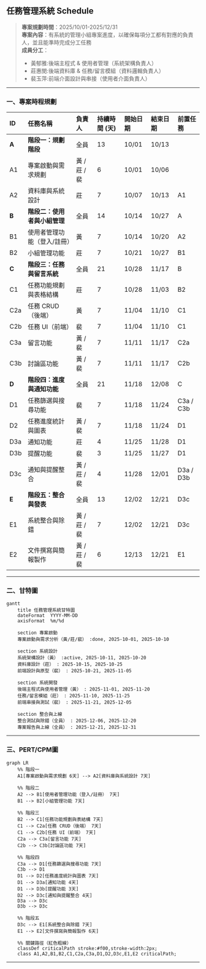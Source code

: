 ## 任務管理系統 Schedule  
> **專案規劃時間**：2025/10/01-2025/12/31  
> **專案內容**：有系統的管理小組專案進度，以確保每項分工都有對應的負責人，並且能準時完成分工任務  
> **成員分工**：  
> - 黃郁雅:後端主程式 & 使用者管理（系統架構負責人）  
> - 莊惠閔:後端資料庫 & 任務/留言模組（資料邏輯負責人）  
> - 裴玉萍:前端介面設計與串接（使用者介面負責人）  

---
### 一、專案時程規劃

| ID    | 任務名稱             | 負責人       | 持續時間 (天) | 開始日期  | 結束日期  | 前置任務      |
| :---- | :--------------- | :-------- | :------- | :---- | :---- | :-------- |
| **A** | **階段一：規劃階段**     | 全員        | 13       | 10/01 | 10/13 |           |
| A1    | 專案啟動與需求規劃        | 黃 / 莊 / 裴 | 6        | 10/01 | 10/06 |           |
| A2    | 資料庫與系統設計         | 莊         | 7        | 10/07 | 10/13 | A1        |
| **B** | **階段二：使用者與小組管理** | 全員        | 14       | 10/14 | 10/27 | A         |
| B1    | 使用者管理功能（登入/註冊）   | 黃         | 7        | 10/14 | 10/20 | A2        |
| B2    | 小組管理功能           | 莊         | 7        | 10/21 | 10/27 | B1        |
| **C** | **階段三：任務與留言系統**  | 全員        | 21       | 10/28 | 11/17 | B         |
| C1    | 任務功能規劃與表格結構       | 莊         | 7        | 10/28 | 11/03 | B2        |
| C2a   | 任務 CRUD（後端）      | 黃         | 7        | 11/04 | 11/10 | C1        |
| C2b   | 任務 UI（前端）        | 裴         | 7        | 11/04 | 11/10 | C1        |
| C3a   | 留言功能             | 黃 / 裴     | 7        | 11/11 | 11/17 | C2a       |
| C3b   | 討論區功能            | 黃 / 裴     | 7        | 11/11 | 11/17 | C2b       |
| **D** | **階段四：進度與通知功能**  | 全員        | 21       | 11/18 | 12/08 | C         |
| D1    | 任務篩選與搜尋功能        | 裴         | 7        | 11/18 | 11/24 | C3a / C3b |
| D2    | 任務進度統計與圖表        | 黃 / 裴     | 7        | 11/18 | 11/24 | D1        |
| D3a   | 通知功能             | 莊         | 4        | 11/25 | 11/28 | D1        |
| D3b   | 提醒功能             | 裴         | 3        | 11/25 | 11/27 | D1        |
| D3c   | 通知與提醒整合          | 黃 / 莊 / 裴 | 4        | 11/28 | 12/01 | D3a / D3b |
| **E** | **階段五：整合與發表**    | 全員        | 13       | 12/02 | 12/21 | D3c       |
| E1    | 系統整合與除錯          | 黃 / 莊 / 裴 | 7        | 12/02 | 12/21 | D3c       |
| E2    | 文件撰寫與簡報製作        | 黃 / 莊 / 裴 | 6        | 12/13 | 12/21 | E1        |
  
---
### 二、甘特圖

```mermaid
gantt
    title 任務管理系統甘特圖
    dateFormat  YYYY-MM-DD
    axisFormat  %m/%d

    section 專案啟動
    專案啟動與需求分析（黃/莊/裴） :done, 2025-10-01, 2025-10-10

    section 系統設計
    系統架構設計（黃） :active, 2025-10-11, 2025-10-20
    資料庫設計（莊） : 2025-10-15, 2025-10-25
    前端設計與原型（裴） : 2025-10-21, 2025-11-05

    section 系統開發
    後端主程式與使用者管理（黃） : 2025-11-01, 2025-11-20
    任務/留言模組（莊） : 2025-11-10, 2025-11-25
    前端串接與測試（裴） : 2025-11-21, 2025-12-05

    section 整合與上線
    整合測試與除錯（全員） : 2025-12-06, 2025-12-20
    專案報告與上線（全員） : 2025-12-21, 2025-12-31
```

---
### 三、PERT/CPM圖

```mermaid
graph LR
    %% 階段一
    A1[專案啟動與需求規劃 6天] --> A2[資料庫與系統設計 7天]

    %% 階段二
    A2 --> B1[使用者管理功能（登入/註冊） 7天]
    B1 --> B2[小組管理功能 7天]

    %% 階段三
    B2 --> C1[任務功能規劃與表結構 7天]
    C1 --> C2a[任務 CRUD（後端） 7天]
    C1 --> C2b[任務 UI（前端） 7天]
    C2a --> C3a[留言功能 7天]
    C2b --> C3b[討論區功能 7天]

    %% 階段四
    C3a --> D1[任務篩選與搜尋功能 7天]
    C3b --> D1
    D1 --> D2[任務進度統計與圖表 7天]
    D1 --> D3a[通知功能 4天]
    D1 --> D3b[提醒功能 3天]
    D2 --> D3c[通知與提醒整合 4天]
    D3a --> D3c
    D3b --> D3c

    %% 階段五
    D3c --> E1[系統整合與除錯 7天]
    E1 --> E2[文件撰寫與簡報製作 6天]

    %% 關鍵路徑（紅色粗線）
    classDef criticalPath stroke:#f00,stroke-width:2px;
    class A1,A2,B1,B2,C1,C2a,C3a,D1,D2,D3c,E1,E2 criticalPath;

```

---
